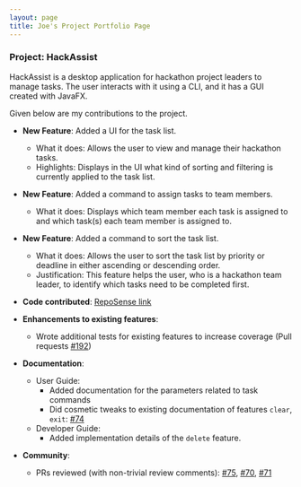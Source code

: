 ```yaml
---
layout: page
title: Joe's Project Portfolio Page
---
```


### Project: HackAssist

HackAssist is a desktop application for hackathon project leaders to manage tasks. The user interacts with it using a CLI, and it has a GUI created with JavaFX. 

Given below are my contributions to the project.

* **New Feature**: Added a UI for the task list.
  * What it does: Allows the user to view and manage their hackathon tasks. 
  * Highlights: Displays in the UI what kind of sorting and filtering is currently applied to the task list. 

* **New Feature**: Added a command to assign tasks to team members.
  * What it does: Displays which team member each task is assigned to and which task(s) each team member is assigned to. 

* **New Feature**: Added a command to sort the task list.
  * What it does: Allows the user to sort the task list by priority or deadline in either ascending or descending order.
  * Justification: This feature helps the user, who is a hackathon team leader, to identify which tasks need to be completed first. 

* **Code contributed**: [RepoSense link](https://nus-cs2103-ay2223s1.github.io/tp-dashboard/?search=yusiangeng&breakdown=true)

* **Enhancements to existing features**:
  * Wrote additional tests for existing features to increase coverage (Pull requests [\#192](https://github.com/AY2223S1-CS2103T-F12-2/tp/pull/193))

* **Documentation**:
  * User Guide:
    * Added documentation for the parameters related to task commands
    * Did cosmetic tweaks to existing documentation of features `clear`, `exit`: [\#74]()
  * Developer Guide:
    * Added implementation details of the `delete` feature.

* **Community**:
  * PRs reviewed (with non-trivial review comments): [\#75](https://github.com/AY2223S1-CS2103T-F12-2/tp/pull/75), [\#70](https://github.com/AY2223S1-CS2103T-F12-2/tp/pull/70), [\#71](https://github.com/AY2223S1-CS2103T-F12-2/tp/pull/71)
